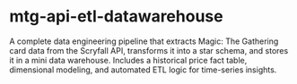 # mtg-api-etl-datawarehouse
A complete data engineering pipeline that extracts Magic: The Gathering card data from the Scryfall API, transforms it into a star schema, and stores it in a mini data warehouse. Includes a historical price fact table, dimensional modeling, and automated ETL logic for time-series insights.
